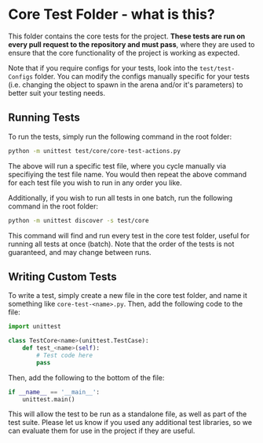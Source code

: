 # Core Test Folder - what is this?

This folder contains the core tests for the project. **These tests are run on every pull request to the repository and must pass**, where they are used to ensure that the core functionality of the project is working as expected. 

Note that if you require configs for your tests, look into the `test/test-Configs` folder. You can modify the configs manually specific for your tests (i.e. changing the object to spawn in the arena and/or it's parameters) to better suit your testing needs.

## Running Tests

To run the tests, simply run the following command in the root folder:

```bash
python -m unittest test/core/core-test-actions.py
```
The above will run a specific test file, where you cycle manually via specifiying the test file name. You would then repeat the above command for each test file you wish to run in any order you like.

Additionally, if you wish to run all tests in one batch, run the following command in the root folder:

```bash
python -m unittest discover -s test/core
```

This command will find and run every test in the core test folder, useful for running all tests at once (batch). Note that the order of the tests is not guaranteed, and may change between runs.

## Writing Custom Tests

To write a test, simply create a new file in the core test folder, and name it something like `core-test-<name>.py`. Then, add the following code to the file:

```python
import unittest

class TestCore<name>(unittest.TestCase):
    def test_<name>(self):
        # Test code here
        pass
```

Then, add the following to the bottom of the file:

```python
if __name__ == '__main__':
    unittest.main()
```

This will allow the test to be run as a standalone file, as well as part of the test suite. Please let us know if you used any additional test libraries, so we can evaluate them for use in the project if they are useful.